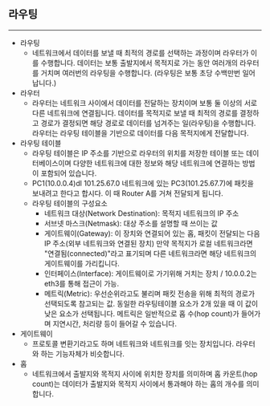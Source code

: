 ## 라우팅

---

- 라우팅
  - 네트워크에서 데이터를 보낼 때 최적의 경로를 선택하는 과정이며 라우터가 이를 수행합니다.
    데이터는 보통 출발지에서 목적지로 가는 동안 여러개의 라우터를 거치며 여러번의 라우팅을 수행합니다. (라우팅은 보통 초당 수백만번 일어납니다.)
- 라우터
  - 라우터는 네트워크 사이에서 데이터를 전달하는 장치이며 보통 둘 이상의 서로 다른 네트워크에 연결됩니다.
    데이터를 목적지로 보낼 때 최적의 경로를 결정하고 경로가 결정되면 해당 경로로 데이터를 넘겨주는 일(라우팅)을 수행합니다.
    라우터는 라우팅 테이블을 기반으로 데이터를 다음 목적지에게 전달합니다.
- 라우팅 테이블
  - 라우팅 테이블은 IP 주소를 기반으로 라우터의 위치를 저장한 테이블 또는 데이터베이스이며 다양한 네트워크에 대한 정보와 해당 네트워크에 연결하는 방법이 포함되어 있습니다.
  - PC1(10.0.0.4)dl 101.25.67.0 네트워크에 있는 PC3(101.25.67.7)에 패킷을 보내려고 한다고 합시다. 이 때 Router A를 거쳐 전달되게 됩니다.
  - 라우팅 테이블의 구성요소
    - 네트워크 대상(Network Destination): 목적지 네트워크의 IP 주소
    - 서브넷 마스크(Netmask): 대상 주소를 설명할 때 쓰이는 값
    - 게이트웨이(Gateway): 이 장치와 연결되어 있는 홉, 패킷이 전달되는 다음 IP 주소(외부 네트워크와 연결된 장치)
      만약 목적지가 로컬 네트워크라면 "연결됨(connected)"라고 표기되며 다른 네트워크라면 해당 네트워크의 게이트웨이를 가리킵니다.
    - 인터페이스(Interface): 게이트웨이로 가기위해 거치는 장치 / 10.0.0.2는 eth3를 통해 접근이 가능.
    - 메트릭(Metric): 우선순위라고도 불리며 패킷 전송을 위해 최적의 경로가 선택되도록 참고되는 값. 동일한 라우팅테이블 요소가 2개 있을 때 이 값이 낮은 요소가 선택됩니다. 메트릭은 일반적으로 홉 수(hop count)가 들어가며 지연시간, 처리량 등이 들어갈 수 있습니다.
- 게이트웨이
  - 프로토콜 변환기라고도 하며 네트워크와 네트워크를 잇는 장치입니다. 라우터와 하는 기능자체가 비슷합니다.
- 홉
  - 네트워크에서 출발지와 목적지 사이에 위치한 장치를 의미하며 홉 카운트(hop count)는 데이터가 출발지와 목적지 사이에서 통과해야 하는 홉의 개수를 의미합니다.

